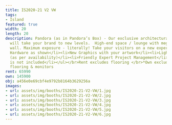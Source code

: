 ```yaml
---
title: IS2020-21 V2 VW
tags:
- Island
featured: true
width: 20
length: 20
description: Pandora (as in Pandora’s Box) - Our exclusive architectural masterpiece
  will take your brand to new levels.  High-end space / lounge with mega LED video
  wall. Maximum exposure - literally! Take your visitors on a new experience.</br></br>Includes:<ul><li>All
  Hardware as shown</li><li>New Graphics with your artwork</li><li>Lights</li><li>Counter</li><li>Furniture*
  (as per availability)</li><li>Friendly Expert Project Management</li><li>Video wall
  is not included</li></ul></br>Rent excludes flooring </br>*Own excludes furniture,
  flooring & monitors
rent: 65990
own: 145900
obj: a456e0e69cbf4e9792b8164b3629256a
images:
- url: assets/img/booths/IS2020-21-V2-VW/1.jpg
- url: assets/img/booths/IS2020-21-V2-VW/2.jpg
- url: assets/img/booths/IS2020-21-V2-VW/3.jpg
- url: assets/img/booths/IS2020-21-V2-VW/4.jpg
- url: assets/img/booths/IS2020-21-V2-VW/5.jpg
- url: assets/img/booths/IS2020-21-V2-VW/6.jpg
---
```


